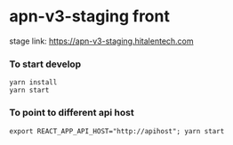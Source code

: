 # apn-v3-staging front

stage link: https://apn-v3-staging.hitalentech.com

### To start develop

```
yarn install
yarn start
```

### To point to different api host

```
export REACT_APP_API_HOST="http://apihost"; yarn start
```
